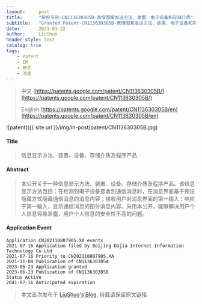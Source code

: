 ```yaml
---
layout:     post
title:      "授权专利-CN113630305B-表情图案发送方法、装置、电子设备和存储介质"
subtitle:   "Granted Patent-CN113630305B-表情图案发送方法、装置、电子设备和存储介质"
date:       2021-01-22
author:     LiuShuo
header-style: text
catalog: true
tags:
    - Patent
    - IM
    - 快手
    - 消息
---
```

> 中文 [https://patents.google.com/patent/CN113630305B/](https://patents.google.com/patent/CN113630305B/)
>
> English [https://patents.google.com/patent/CN113630305B/en](https://patents.google.com/patent/CN113630305B/en)

![patent]({{ site.url }}/img/in-post/patent/CN113630305B.jpg)
#### Title
> 信息显示方法、装置、设备、存储介质及程序产品












#### Abstract
> 本公开关于一种信息显示方法、装置、设备、存储介质及程序产品。该信息显示方法包括：在检测到电子设备接收到通信消息时，在消息界面基于预设隐藏方式隐藏通信消息的消息内容；接收用户对消息界面的第一输入；响应于第一输入，显示通信消息的部分消息内容。采用本公开，能够解决用户个人信息容易泄露，用户个人信息的安全性不高的问题。












#### Application Event
```
Application CN202110807905.XA events 
2021-07-16 Application filed by Beijing Dajia Internet Information Technology Co Ltd
2021-07-16 Priority to CN202110807905.XA
2021-11-09 Publication of CN113630305A
2023-06-23 Application granted
2023-06-23 Publication of CN113630305B
Status Active
2041-07-16 Anticipated expiration
```
> 本文首次发布于 [LiuShuo's Blog](https://liushuo.me), 
转载请保留原文链接.
